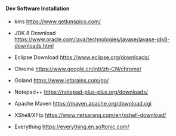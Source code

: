#### Dev Software Installation

- kms
https://www.getkmspico.com/

- JDK 8 Download 
https://www.oracle.com/java/technologies/javase/javase-jdk8-downloads.html

- Eclipse Download
https://www.eclipse.org/downloads/

- Chrome
https://www.google.cn/intl/zh-CN/chrome/

- Goland
https://www.jetbrains.com/go/

- Notepad++
https://notepad-plus-plus.org/downloads/

- Apache Maven
https://maven.apache.org/download.cgi

- XShell/XFtp
https://www.netsarang.com/en/xshell-download/

- Everything
https://everything.en.softonic.com/
